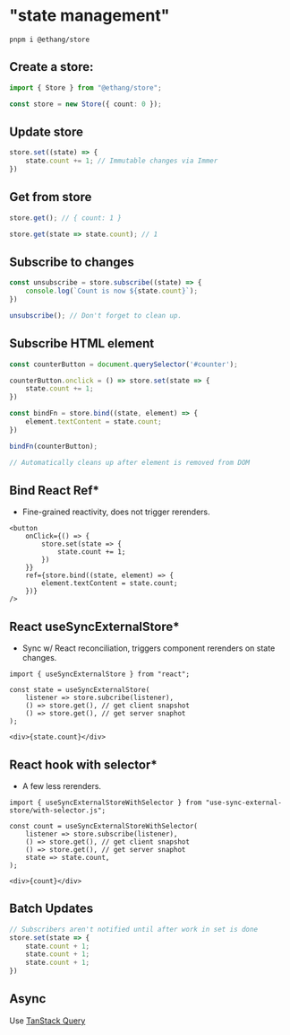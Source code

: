 # "state management"

```shell
pnpm i @ethang/store
```

## Create a store:

```ts
import { Store } from "@ethang/store";

const store = new Store({ count: 0 });
```

## Update store

```ts
store.set((state) => {
    state.count += 1; // Immutable changes via Immer
})
```

## Get from store

```ts
store.get(); // { count: 1 }

store.get(state => state.count); // 1
```

## Subscribe to changes

```ts
const unsubscribe = store.subscribe((state) => {
    console.log(`Count is now ${state.count}`);
})

unsubscribe(); // Don't forget to clean up.
```

## Subscribe HTML element

```ts
const counterButton = document.querySelector('#counter');

counterButton.onclick = () => store.set(state => {
    state.count += 1;
})

const bindFn = store.bind((state, element) => {
    element.textContent = state.count; 
})

bindFn(counterButton);

// Automatically cleans up after element is removed from DOM
```

## Bind React Ref*

* Fine-grained reactivity, does not trigger rerenders.

```tsx
<button
    onClick={() => {
        store.set(state => {
            state.count += 1;
        })
    }}
    ref={store.bind((state, element) => {
        element.textContent = state.count;
    })}
/>
```

## React useSyncExternalStore*

* Sync w/ React reconciliation, triggers component rerenders on state changes.

```tsx
import { useSyncExternalStore } from "react";

const state = useSyncExternalStore(
    listener => store.subcribe(listener),
    () => store.get(), // get client snapshot
    () => store.get(), // get server snaphot
);

<div>{state.count}</div>
```

## React hook with selector*

* A few less rerenders.

```tsx
import { useSyncExternalStoreWithSelector } from "use-sync-external-store/with-selector.js";

const count = useSyncExternalStoreWithSelector(
    listener => store.subscribe(listener),
    () => store.get(), // get client snapshot
    () => store.get(), // get server snaphot
    state => state.count,
);

<div>{count}</div>
```

## Batch Updates

```ts
// Subscribers aren't notified until after work in set is done
store.set(state => {
    state.count + 1;
    state.count + 1;
    state.count + 1;
})
```

## Async

Use [TanStack Query](https://tanstack.com/query/latest)
